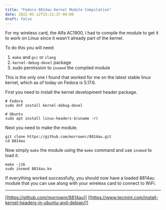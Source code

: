 ```yaml
---
title: "Fedora 8814au Kernel Module Compilation"
date: 2022-05-12T15:21:37-04:00
draft: false
---
```


For my wireless card, the Alfa AC1900, I had to compile the module to get it to
work on Linux since it wasn't already part of the kernel.

To do this you will need:

1. `make` and `gcc` or `clang`
1. `kernel-debug-devel` package
1. sudo permission to `insmod` the compiled module

This is the only one I found that worked for me on the latest stable linux
kernel, which as of today on Fedora is 5.17.6.

First you need to install the kernel development header package.

```
# Fedora
sudo dnf install kernel-debug-devel

# Ubuntu
sudo apt install linux-headers-$(uname -r)
```

Next you need to make the module.

```
git clone https://github.com/morrownr/8814au.git
cd 8814au
```

Now simply `make` the module using the `make` command and use `insmod` to load
it.

```
make -j16
sudo insmod 8814au.ko
```

If everything worked successfully, you should now have a loaded 8814au module
that you can use along with your wireless card to connect to WiFi.

---

[[https://github.com/morrownr/8814au]]
[[https://www.tecmint.com/install-kernel-headers-in-ubuntu-and-debian/]]
